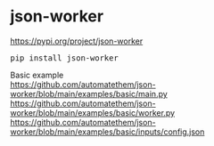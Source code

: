 # json-worker

https://pypi.org/project/json-worker
<pre>
pip install json-worker
</pre>

Basic example  
https://github.com/automatethem/json-worker/blob/main/examples/basic/main.py  
https://github.com/automatethem/json-worker/blob/main/examples/basic/worker.py   
https://github.com/automatethem/json-worker/blob/main/examples/basic/inputs/config.json
